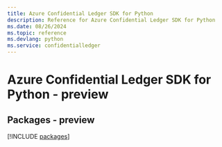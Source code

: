 ```yaml
---
title: Azure Confidential Ledger SDK for Python
description: Reference for Azure Confidential Ledger SDK for Python
ms.date: 08/26/2024
ms.topic: reference
ms.devlang: python
ms.service: confidentialledger
---
```

# Azure Confidential Ledger SDK for Python - preview
## Packages - preview
[!INCLUDE [packages](confidential-ledger-index.md)]